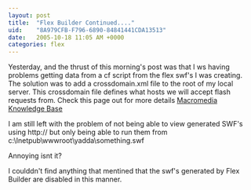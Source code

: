 ```yaml
---
layout: post
title:  "Flex Builder Continued...."
uid:	"8A979CFB-F796-6890-84841441CDA13513"
date:   2005-10-18 11:05 AM +0000
categories: flex
---
```

Yesterday, and the thrust of this morning's post was that I ws having problems getting data from a cf script from the flex swf's I was creating. The solution was to add a crossdomain.xml file to the root of my local server. This crossdomain file defines what hosts we will accept flash requests from.
Check this page out for more details <a href="http://www.macromedia.com/cfusion/knowledgebase/index.cfm?id=tn_14213">Macromedia Knowledge Base</a>

I am still left with the problem of not being able to view generated SWF's using http:// but only being able to run them from c:\Inetpub\wwwroot\yadda\something.swf

Annoying isnt it?

I coulddn't find anything that mentined that the swf's generated by Flex Builder are disabled in this manner.